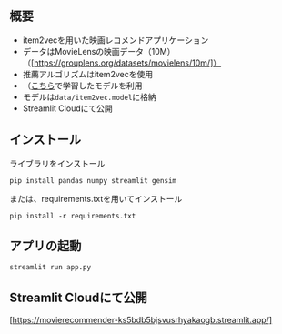 ## 概要
* item2vecを用いた映画レコメンドアプリケーション
* データはMovieLensの映画データ（10M）（[https://grouplens.org/datasets/movielens/10m/]）
* 推薦アルゴリズムはitem2vecを使用
* （[こちら](https://github.com/oreilly-japan/RecommenderSystems/blob/main/chapter5/colab/Item2vec.ipynb)で学習したモデルを利用
* モデルは`data/item2vec.model`に格納
* Streamlit Cloudにて公開

## インストール
ライブラリをインストール
```
pip install pandas numpy streamlit gensim
```
または、requirements.txtを用いてインストール
```
pip install -r requirements.txt
```

## アプリの起動
```
streamlit run app.py
```

## Streamlit Cloudにて公開
[https://movierecommender-ks5bdb5bjsvusrhyakaogb.streamlit.app/]

